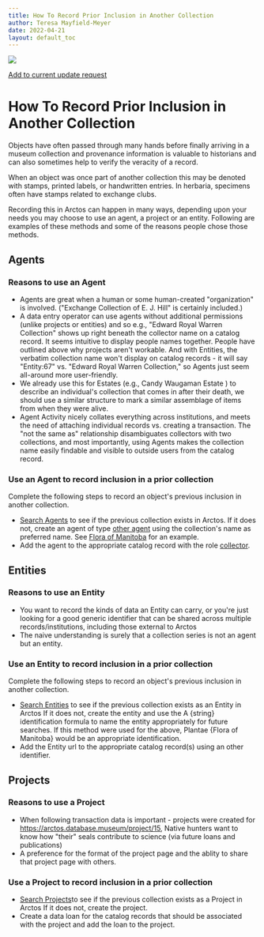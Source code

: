 ```yaml
---
title: How To Record Prior Inclusion in Another Collection
author: Teresa Mayfield-Meyer
date: 2022-04-21
layout: default_toc
---
```


![](https://raw.githubusercontent.com/ArctosDB/documentation-wiki/gh-pages/tutorial_images/Bear%20Work%20in%20Progress.JPG)

[Add to current update request](https://github.com/ArctosDB/documentation-wiki/issues/265)

# How To Record Prior Inclusion in Another Collection

Objects have often passed through many hands before finally arriving in a museum collection and provenance information is valuable to historians and can also sometimes help to verify the veracity of a record.

When an object was once part of another collection this may be denoted with stamps, printed labels, or handwritten entries. In herbaria, specimens often have stamps related to exchange clubs.

Recording this in Arctos can happen in many ways, depending upon your needs you may choose to use an agent, a project or an entity. Following are examples of these methods and some of the reasons people chose those methods.

## Agents

### Reasons to use an Agent
 - Agents are great when a human or some human-created "organization" is involved. ("Exchange Collection of E. J. Hill" is certainly included.)
 - A data entry operator can use agents without additional permissions (unlike projects or entities) and so e.g., "Edward Royal Warren Collection" shows up right beneath the collector name on a catalog record. It seems intuitive to display people names together. People have outlined above why projects aren't workable. And with Entities, the verbatim collection name won't display on catalog records - it will say "Entity:67" vs. "Edward Royal Warren Collection," so Agents just seem all-around more user-friendly.
 - We already use this for Estates (e.g., Candy Waugaman Estate ) to describe an individual's collection that comes in after their death, we should use a similar structure to mark a similar assemblage of items from when they were alive.
 - Agent Activity nicely collates everything across institutions, and meets the need of attaching individual records vs. creating a transaction. The "not the same as" relationship disambiguates collectors with two collections, and most importantly, using Agents makes the collection name easily findable and visible to outside users from the catalog record.
 
### Use an Agent to record inclusion in a prior collection
Complete the following steps to record an object's previous inclusion in another collection.

 - [Search Agents](https://arctos.database.museum/agent.cfm) to see if the previous collection exists in Arctos. If it does not, create an agent of type [other agent](https://arctos.database.museum/info/ctDocumentation.cfm?table=ctagent_type#other_agent) using the collection's name as preferred name. See [Flora of Manitoba](https://arctos.database.museum/agent/21339709) for an example.
 - Add the agent to the appropriate catalog record with the role [collector](https://arctos.database.museum/info/ctDocumentation.cfm?table=ctcollector_role#collector).
 
 ## Entities
 
 ### Reasons to use an Entity
  - You want to record the kinds of data an Entity can carry, or you're just looking for a good generic identifier that can be shared across multiple records/institutions, including those external to Arctos
  - The naive understanding is surely that a collection series is not an agent but an entity.
  
  ### Use an Entity to record inclusion in a prior collection
  Complete the following steps to record an object's previous inclusion in another collection.
  
  - [Search Entities](https://arctos.database.museum/SpecimenSearch.cfm?guid_prefix=Arctos%3AEntity) to see if the previous collection exists as an Entity in Arctos If it does not, create the entity and use the A {string} identification formula to name the entity appropriately for future searches. If this method were used for the above, Plantae {Flora of Manitoba} would be an appropriate identification.
  - Add the Entity url to the appropriate catalog record(s) using an other identifier. 
  
  ## Projects
  
  ### Reasons to use a Project
   - When following transaction data is important - projects were created for https://arctos.database.museum/project/15, Native hunters want to know how "their" seals contribute to science (via future loans and publications)
   -  A preference for the format of the project page and the ablity to share that project page with others. 
   
   ### Use a Project to record inclusion in a prior collection
   - [Search Projects](https://arctos.database.museum/SpecimenUsage.cfm)to see if the previous collection exists as a Project in Arctos If it does not, create the project.
   - Create a data loan for the catalog records that should be associated with the project and add the loan to the project.

